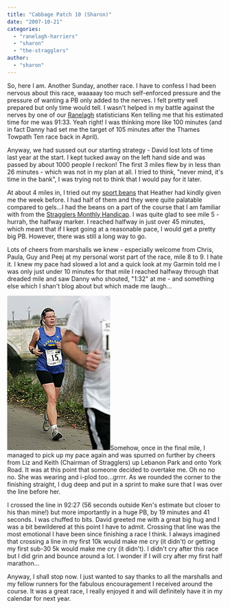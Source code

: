 ```yaml
---
title: "Cabbage Patch 10 (Sharon)"
date: "2007-10-21"
categories: 
  - "ranelagh-harriers"
  - "sharon"
  - "the-stragglers"
author:
  - "sharon"
---
```


So, here I am. Another Sunday, another race. I have to confess I had been nervous about this race, waaaaay too much self-enforced pressure and the pressure of wanting a PB only added to the nerves. I felt pretty well prepared but only time would tell. I wasn't helped in my battle against the nerves by one of our [Ranelagh](http://www.ranelagh-harriers.com/) statisticians Ken telling me that his estimated time for me was 91:33. Yeah right! I was thinking more like 100 minutes (and in fact Danny had set me the target of 105 minutes after the Thames Towpath Ten race back in April).

Anyway, we had sussed out our starting strategy - David lost lots of time last year at the start. I kept tucked away on the left hand side and was passed by about 1000 people I reckon! The first 3 miles flew by in less than 26 minutes - which was not in my plan at all. I tried to think, "never mind, it's time in the bank", I was trying not to think that I would pay for it later.

At about 4 miles in, I tried out my [sport beans](http://www.sportbeans.co.uk/) that Heather had kindly given me the week before. I had half of them and they were quite palatable compared to gels...I had the beans on a part of the course that I am familiar with from the [Stragglers Monthly Handicap](http://www.stragglers.org/handicap.htm). I was quite glad to see mile 5 - hurrah, the halfway marker. I reached halfway in just over 45 minutes, which meant that if I kept going at a reasonable pace, I would get a pretty big PB. However, there was still a long way to go.

Lots of cheers from marshalls we knew - especially welcome from Chris, Paula, Guy and Peej at my personal worst part of the race, mile 8 to 9. I hate it. I knew my pace had slowed a lot and a quick look at my Garmin told me I was only just under 10 minutes for that mile I reached halfway through that dreaded mile and saw Danny who shouted, "1:32" at me - and something else which I shan't blog about but which made me laugh...

![2007-10-14-cabbage_patch_sharon.jpg](/images/2007/2007-10-14-cabbage_patch_sharon.jpg)Somehow, once in the final mile, I managed to pick up my pace again and was spurred on further by cheers from Liz and Keith (Chairman of Stragglers) up Lebanon Park and onto York Road. It was at this point that someone decided to overtake me. Oh no no no. She was wearing and i-plod too...grrrr. As we rounded the corner to the finishing straight, I dug deep and put in a sprint to make sure that I was over the line before her.

I crossed the line in 92:27 (56 seconds outside Ken's estimate but closer to his than mine!) but more importantly in a huge PB, by 19 minutes and 41 seconds. I was chuffed to bits. David greeted me with a great big hug and I was a bit bewildered at this point I have to admit. Crossing that line was the most emotional I have been since finishing a race I think. I always imagined that crossing a line in my first 10k would make me cry (it didn't) or getting my first sub-30 5k would make me cry (it didn't). I didn't cry after this race but I did grin and bounce around a lot. I wonder if I will cry after my first half marathon...

Anyway, I shall stop now. I just wanted to say thanks to all the marshalls and my fellow runners for the fabulous encouragement I received around the course. It was a great race, I really enjoyed it and will definitely have it in my calendar for next year.
